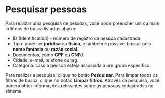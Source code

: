 # Pesquisar pessoas

Para realizar uma pesquisa de pessoas, você pode preencher um ou mais critérios de busca listados abaixo:

* ID (Identification) - número de registro da pessoa cadastrada.
* Tipo: pode ser **jurídica** ou **física**, e também é possível buscar pelo **nome fantasia** ou **razão social**.
* Documentos, como **CPF** ou **CNPJ**.
* Cidade, e-mail, telefone ou tag.
* Categoria: caso a pessoa esteja associada a um grupo específico.

Para realizar a pesquisa, clique no botão **Pesquisar**.
Para limpar todos os filtros de busca, clique no botão **Limpar filtros**.
Através da pesquisa, você poderá obter informações relevantes sobre as pessoas cadastradas no sistema.